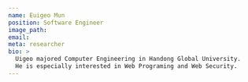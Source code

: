 ```yaml
---
name: Euigeo Mun
position: Software Engineer
image_path:
email:
meta: researcher
bio: >
  Uigeo majored Computer Engineering in Handong Global University.
  He is especially interested in Web Programing and Web Security.
---
```

